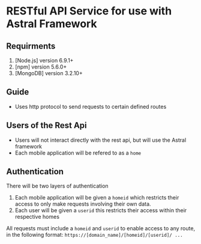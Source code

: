 # RESTful API Service for use with Astral Framework 

## Requirments 
1. [Node.js] version 6.9.1+
2. [npm] version 5.6.0+
3. [MongoDB] version 3.2.10+

 ## Guide
 * Uses http protocol to send requests to certain defined routes 

 ## Users of the Rest Api
 * Users will not interact directly with the rest api, but will use the Astral framework
 * Each mobile application will be refered to as a ```home```
 
 ## Authentication
 There will be two layers of authentication
 1. Each mobile application will be given a ```homeid``` which restricts their access to only make requests involving their own data.
 2. Each user will be given a ```userid``` this restricts their access within their respective homes 
 
 All requests must include a ```homeid``` and ```userid``` to enable access to any route, in the following format:
 ```https://[domain_name]/[homeid]/[userid]/ ...```
 
